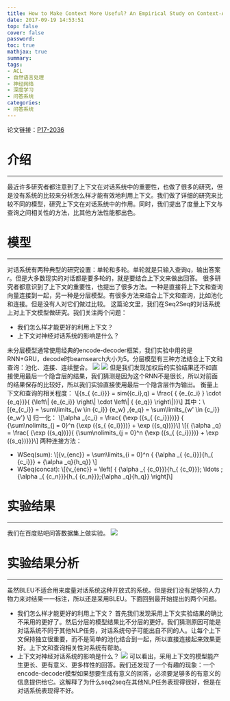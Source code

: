 ```yaml
---
title: How to Make Context More Useful? An Empirical Study on Context-Aware Neural Conversational Models
date: 2017-09-19 14:53:51
top: false
cover: false
password:
toc: true
mathjax: true
summary:
tags:
- ACL
- 自然语言处理
- 神经网络
- 深度学习
- 问答系统
categories:
- 问答系统
---
```

论文链接：[P17-2036](https://www.aclweb.org/anthology/P/P17/P17-2036.pdf)

# 介绍
---
最近许多研究者都注意到了上下文在对话系统中的重要性，也做了很多的研究，但是没有系统的比较来分析怎么样才能有效地利用上下文。我们做了详细的研究来比较不同的模型，研究上下文在对话系统中的作用。同时，我们提出了度量上下文与查询之间相关性的方法，比其他方法性能都出色。

# 模型
---
对话系统有两种典型的研究设置：单轮和多轮。单轮就是只输入查询$q$，输出答案$r$。但是大多数现实的对话都是要多轮的，就是要结合上下文来做出回答。
很多研究者都意识到了上下文的重要性，也提出了很多方法。一种是直接将上下文和查询向量连接到一起，另一种是分层模型。有很多方法来结合上下文和查询，比如池化和连接。但是没有人对它们做过比较。
这篇论文里，我们在Seq2Seq的对话系统上对上下文模型做研究。我们关注两个问题：
* 我们怎么样才能更好的利用上下文？
* 上下文对神经对话系统的影响是什么？

未分层模型通常使用经典的encode-decoder框架，我们实验中用的是RNN+GRU，decode时beamsearch大小为5。分层模型有三种方法结合上下文和查询：池化、连接、连续整合。
![](hierarchical_model.jpg)
![](2.jpg)
但是我们发现加权后的实验结果还不如直接使用最后一个隐含层的结果，我们猜测是因为这个RNN不是很长，所以对前面的结果保存的比较好，所以我们实验直接使用最后一个隐含层作为输出。
衡量上下文和查询的相关程度：
\\[{s_{ {c_i}}} = sim({c_i},q) = \frac{ { {e_{c_i} } \cdot {e_q}}}{ {\left\\| {e_{c_i}} \right\\| \cdot \left\\| { {e_q}} \right\\|}}\\]
其中：\\[{e_{c_i}} = \sum\limits_{w \in {c_i}} {e_w} ,{e_q} = \sum\limits_{w' \in {c_i}} {e_w'} \\]
归一化：
\\[\alpha \_{c_i} = \frac{ {\exp ({s\_{ {c_i}}})}} { {\sum\nolimits_{j = 0}^n {\exp ({s_{ {c_i}}})}  + \exp ({s_q})}}\\]
\\[{ {\alpha \_q} = \frac{ {\exp ({s\_q})}}{ {\sum\nolimits_{j = 0}^n {\exp ({s_{ {c_i}}})}  + \exp ({s_q})}}}\\]
两种连接方法：
* WSeq(sum):
\\[{v\_{enc}} = \sum\limits\_{i = 0}^n { {\alpha \_{ {c_i}}}{h\_{ {c_i}}} + {\alpha \_q}{h_q}} \\]
* WSeq(concat):
\\[{v\_{enc}} = \left[ { {\alpha \_{ {c_0}}}{h\_{ {c_0}}}; \ldots ;{\alpha \_{ {c_n}}}{h\_{ {c_n}}};{\alpha \_q}{h_q}} \right]\\]

# 实验结果
---
我们在百度贴吧问答数据集上做实验。
![](1.jpg)

# 实验结果分析
---
虽然BLEU不适合用来度量对话系统这种开放式的系统。但是我们没有足够的人力物力来对结果一一标注，所以还是采用BLEU。下面回到最开始提出的两个问题。
* 我们怎么样才能更好的利用上下文？
首先我们发现采用上下文实验结果的确比不采用的更好了。然后分层的模型结果比不分层的更好。我们猜测原因可能是对话系统不同于其他NLP任务，对话系统句子可能出自不同的人。让每个上下文保持独立很重要，而不是简单的池化结合到一起，所以直接连接起来效果更好。上下文和查询相关性对系统有帮助。
* 上下文对神经对话系统的影响是什么？
![](3.jpg)
可以看出，采用上下文的模型能产生更长、更有意义、更多样性的回答。我们还发现了一个有趣的现象：一个encode-decoder模型如果想要生成有意义的回答，必须要足够多的有意义的信息提供给它。这解释了为什么seq2seq在其他NLP任务表现得很好，但是在对话系统表现得不好。
